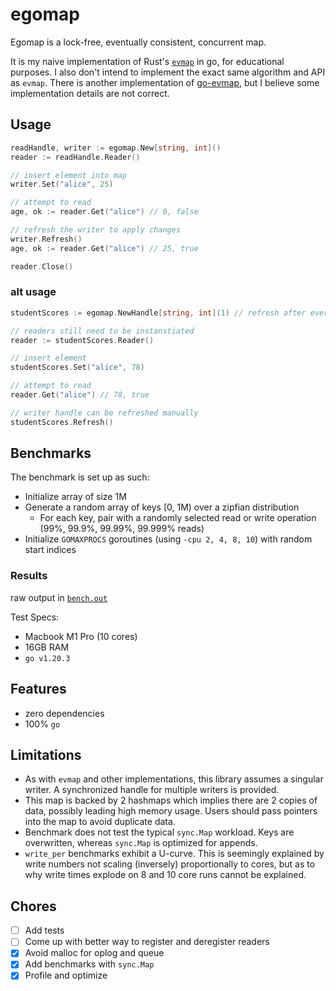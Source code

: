 # egomap

Egomap is a lock-free, eventually consistent, concurrent map.

It is my naive implementation of Rust's [`evmap`](https://github.com/jonhoo/evmap) in go, for educational purposes. I also don't intend to implement the exact same algorithm and API as `evmap`. There is another implementation of [go-evmap](https://github.com/clarkmcc/go-evmap), but I believe some implementation details are not correct.

## Usage

```go
readHandle, writer := egomap.New[string, int]()
reader := readHandle.Reader()

// insert element into map
writer.Set("alice", 25)

// attempt to read
age, ok := reader.Get("alice") // 0, false

// refresh the writer to apply changes
writer.Refresh()
age, ok := reader.Get("alice") // 25, true

reader.Close()
```

### alt usage
```go
studentScores := egomap.NewHandle[string, int](1) // refresh after every 1 operation

// readers still need to be instanstiated
reader := studentScores.Reader()

// insert element
studentScores.Set("alice", 78)

// attempt to read
reader.Get("alice") // 78, true

// writer handle can be refreshed manually
studentScores.Refresh()

```

## Benchmarks

The benchmark is set up as such:
- Initialize array of size 1M
- Generate a random array of keys [0, 1M) over a zipfian distribution
    - For each key, pair with a randomly selected read or write operation (99%, 99.9%, 99.99%, 99.999% reads)
- Initialize `GOMAXPROCS` goroutines (using `-cpu 2, 4, 8, 10`) with random start indices

### Results


raw output in [`bench.out`](https://github.com/dingyuchen/egomap/blob/master/bench.out)

Test Specs:
- Macbook M1 Pro (10 cores)
- 16GB RAM
- `go v1.20.3`

## Features

- zero dependencies
- 100% `go`

## Limitations

- As with `evmap` and other implementations, this library assumes a singular writer. A synchronized handle for multiple writers is provided.
- This map is backed by 2 hashmaps which implies there are 2 copies of data, possibly leading high memory usage. Users should pass pointers into the map to avoid duplicate data.
- Benchmark does not test the typical `sync.Map` workload. Keys are overwritten, whereas `sync.Map` is optimized for appends.
- `write_per` benchmarks exhibit a U-curve. This is seemingly explained by write numbers not scaling (inversely) proportionally to cores, but as to why write times explode on 8 and 10 core runs cannot be explained.

## Chores

- [ ] Add tests
- [ ] Come up with better way to register and deregister readers
- [x] Avoid malloc for oplog and queue
- [x] Add benchmarks with `sync.Map`
- [x] Profile and optimize
